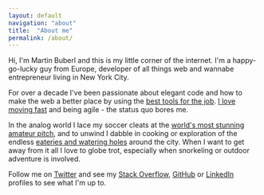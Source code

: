 ```yaml
---
layout: default
navigation: "about"
title:  "About me"
permalink: /about/
---
```


<p class="about"></p>

Hi, I'm Martin Buberl and this is my little corner of the internet. I'm a happy-go-lucky guy from Europe, developer of all things web and wannabe entrepreneur living in New York City.

For over a decade I've been passionate about elegant code and how to make the web a better place by using the [best tools for the job](/resources/). [I love moving fast](/blog/move-fast-and-break-things-but-know-when-its-broken/) and being agile - the status quo bores me.

In the analog world I lace my soccer cleats at the <a target="_blank" href="http://www.brooklynbridgepark.org/activities/soccer">world's most stunning amateur pitch</a>, and to unwind I dabble in cooking or exploration of the endless <a target="_blank" href="https://www.google.com/maps/d/u/0/viewer?mid=z0LjC9OnxbQk.k1owu1D1B2zg">eateries and watering holes</a> around the city. When I want to get away from it all I love to globe trot, especially when snorkeling or outdoor adventure is involved.

Follow me on <a target="_blank" href="https://twitter.com/martinbuberl">Twitter</a> and see my <a target="_blank" href="http://stackoverflow.com/users/135441/martin-buberl">Stack Overflow</a>, <a target="_blank" href="https://github.com/martinbuberl">GitHub</a> or <a href="https://www.linkedin.com/in/martinbuberl/">LinkedIn</a> profiles to see what I'm up to.
